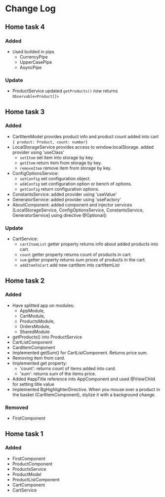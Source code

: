 # Change Log

## Home task 4
### Added
- Used builded in pips
    - CurrencyPipe
    - UpperCasePipe
    - AsyncPipe
### Update
-  ProductService updated ```getProducts()``` now returns ```Observable<Product[]>```

## Home task 3
### Added
- CartItemModel provides product info and product count added into cart 
    <br>``{ product: Product, count: number}``
- LocalStorageService provides access to window.localStorage. added provider using 'useClass'
    - ```setItem``` set item into storage by key.
    - ```getItem``` return item from storage by key.
    - ```removeItem``` remove item from storage by key.
- ConfigOptionsService: 
    - ```setConfig``` set configuration object.
    - ```addConfig``` set configuration option or bench of options.
    - ```getConfig``` return configuration options.
- ConstantsService: added provider using 'useValue'
- GeneratorService: added provider using 'useFactory'
- AboutComponent: added component and injector services [LocalStorageService, ConfigOptionsService, ConstantsService, GeneratorService] using directive @Optional()
### Update
- CartService:
    - ```cartItemList``` getter property returns info about added products into cart.
    - ```count``` getter property returns count of products in cart.
    - ```sum``` getter property returns sum prices of products in the cart.
    - ```addItemToCart``` add new cartItem into cartItemList


## Home task 2
### Added
- Have splitted app on modules:
    - AppModule, 
    - CartModule, 
    - ProductsModule, 
    - OrdersModule, 
    - SharedModule
- getProducts() into ProductService
- CartListComponent
- CardItemComponent
- Implemented getSum() for CartListComponent. Returns price sum.
- Removing item from card.
- Implemented get property:
    - 'count': returns count of items added into card.
    - 'sum': returns  sum of the items price.
- Added #appTitle reference into AppComponent and used @ViewChild for setting title value
- Implemented BgHighlighterDirective. When you mouse over a product in the basket (CartItemComponent), stylize it with a background change.
### Removed
- FirstComponent

## Home task 1
### Added
- FirstComponent
- ProductComponent
- ProductsService
- ProductModel
- ProductListComponent
- CartComponent
- CartService
